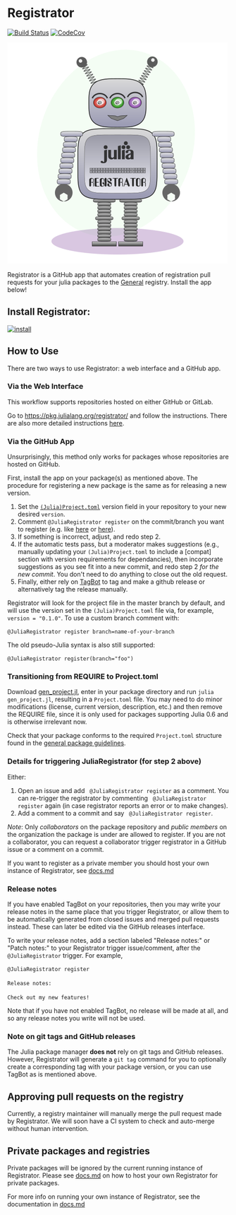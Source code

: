 # Registrator

[![Build Status](https://travis-ci.com/JuliaRegistries/Registrator.jl.svg?branch=master)](https://travis-ci.com/JuliaRegistries/Registrator.jl)
[![CodeCov](https://codecov.io/gh/JuliaRegistries/Registrator.jl/branch/master/graph/badge.svg)](https://codecov.io/gh/JuliaRegistries/Registrator.jl)

!["amelia robot logo"](graphics/logo.png)

Registrator is a GitHub app that automates creation of registration pull requests for your julia packages to the [General](https://github.com/JuliaRegistries/General) registry. Install the app below!

## Install Registrator:

[![install](https://img.shields.io/badge/-install%20app-blue.svg)](https://github.com/apps/juliateam-registrator/installations/new)

## How to Use

There are two ways to use Registrator: a web interface and a GitHub app.

### Via the Web Interface

This workflow supports repositories hosted on either GitHub or GitLab.

Go to https://pkg.julialang.org/registrator/ and follow the instructions.
There are also more detailed instructions [here](README.web.md#usage-for-package-maintainers).

### Via the GitHub App

Unsurprisingly, this method only works for packages whose repositories are hosted on GitHub.

First, install the app on your package(s) as mentioned above.  The procedure for registering a new package is the same as for releasing a new version.

1. Set the [`(Julia)Project.toml`](Project.toml) version field in your repository to your new desired `version`.
2. Comment `@JuliaRegistrator register` on the commit/branch you want to register (e.g. like [here](https://github.com/JuliaRegistries/Registrator.jl/issues/61#issuecomment-483486641) or [here](https://github.com/chakravala/Grassmann.jl/commit/3c3a92610ebc8885619f561fe988b0d985852fce#commitcomment-33233149)).
3. If something is incorrect, adjust, and redo step 2.
4. If the automatic tests pass, but a moderator makes suggestions (e.g., manually updating your `(Julia)Project.toml` to include a [compat] section with version requirements for dependancies), then incorporate suggestions as you see fit into a new commit, and redo step 2 _for the new commit_.  You don't need to do anything to close out the old request.
5. Finally, either rely on [TagBot](https://github.com/apps/julia-tagbot) to tag and make a github release or alternatively tag the release manually.

Registrator will look for the project file in the master branch by default, and will use the version set in the `(Julia)Project.toml` file via, for example, `version = "0.1.0"`. To use a custom branch comment with:

```
@JuliaRegistrator register branch=name-of-your-branch
```

The old pseudo-Julia syntax is also still supported:

```
@JuliaRegistrator register(branch="foo")
```

### Transitioning from REQUIRE to Project.toml

Download [gen_project.jl](https://github.com/JuliaLang/Pkg.jl/blob/934f8b71eb436da6d2bdb30ccfc80e5e11891c5b/bin/gen_project.jl), enter in your package directory and run `julia gen_project.jl`, resulting in a `Project.toml` file. You may need to do minor modifications (license, current version, description, etc.) and then remove the REQUIRE file, since it is only used for packages supporting Julia 0.6 and is otherwise irrelevant now.

Check that your package conforms to the required `Project.toml` structure found in the [general package guidelines](https://julialang.github.io/Pkg.jl/v1/creating-packages/).

### Details for triggering JuliaRegistrator (for step 2 above)

Either:

1. Open an issue and add ` @JuliaRegistrator register` as a comment.  You can re-trigger the registrator by commenting ` @JuliaRegistrator register` again (in case registrator reports an error or to make changes).
2. Add a comment to a commit and say ` @JuliaRegistrator register`.

*Note*: Only *collaborators* on the package repository and *public members* on the organization the package is under are allowed to register. If you are not a collaborator, you can request a collaborator trigger registrator in a GitHub issue or a comment on a commit.

If you want to register as a private member you should host your own instance of Registrator, see [docs.md](https://github.com/JuliaRegistries/Registrator.jl/blob/master/docs.md)

### Release notes

If you have enabled TagBot on your repositories, then you may write your release notes in the same place that you trigger Registrator, or allow them to be automatically generated from closed issues and merged pull requests instead.
These can later be edited via the GitHub releases interface.

To write your release notes, add a section labeled "Release notes:" or "Patch notes:" to your Registrator trigger issue/comment, after the `@JuliaRegistrator` trigger. For example,
```
@JuliaRegistrator register

Release notes:

Check out my new features!
```

Note that if you have not enabled TagBot, no release will be made at all, and so any release notes you write will not be used.

### Note on git tags and GitHub releases

The Julia package manager **does not** rely on git tags and GitHub releases. However, Registrator will generate a `git tag` command for you to optionally create a corresponding tag with your package version, or you can use TagBot as is mentioned above.

## Approving pull requests on the registry

Currently, a registry maintainer will manually merge the pull request made by Registrator.  We will soon have a CI system to check and auto-merge without human intervention.

## Private packages and registries

Private packages will be ignored by the current running instance of Registrator. Please see [docs.md](https://github.com/JuliaRegistries/Registrator.jl/blob/master/docs.md) on how to host your own Registrator for private packages.

For more info on running your own instance of Registrator, see the documentation in [docs.md](https://github.com/JuliaRegistries/Registrator.jl/blob/master/docs.md)
